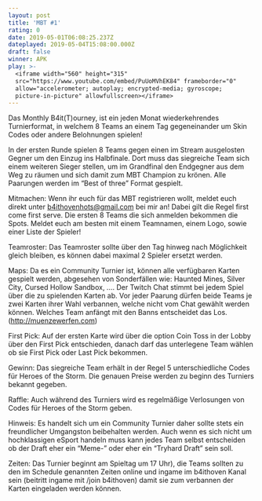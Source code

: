 ```yaml
---
layout: post
title: 'MBT #1'
rating: 0
date: 2019-05-01T06:08:25.237Z
dateplayed: 2019-05-04T15:08:00.000Z
draft: false
winner: APK
play: >-
  <iframe width="560" height="315"
  src="https://www.youtube.com/embed/PuUoMVhEK84" frameborder="0"
  allow="accelerometer; autoplay; encrypted-media; gyroscope;
  picture-in-picture" allowfullscreen></iframe>
---
```

Das Monthly B4it(T)ourney, ist ein jeden Monat wiederkehrendes Turnierformat, in welchem 8 Teams an einem Tag gegeneinander um Skin Codes oder andere Belohnungen  spielen! 



In der ersten Runde spielen 8 Teams gegen einen im Stream ausgelosten Gegner  um den Einzug ins Halbfinale. Dort muss das siegreiche Team sich einem weiteren Sieger stellen, um im Grandfinal den Endgegner aus dem Weg zu räumen und sich damit zum MBT Champion zu krönen. Alle Paarungen werden im “Best of three” Format gespielt.



Mitmachen: Wenn ihr euch für das MBT registrieren wollt, meldet euch direkt unter b4ithovenhots@gmail.com bei mir an! Dabei gilt die Regel first come first serve. Die ersten 8 Teams die sich anmelden bekommen die Spots. Meldet euch am besten mit einem Teamnamen, einem Logo, sowie einer Liste der Spieler!



Teamroster: Das Teamroster sollte über den Tag hinweg nach Möglichkeit gleich bleiben, es können dabei maximal 2 Spieler ersetzt werden.



Maps: Da es ein Community Turnier ist, können alle verfügbaren Karten gespielt werden, abgesehen von Sonderfällen wie: Haunted Mines, Silver City, Cursed Hollow Sandbox, .... Der Twitch Chat stimmt bei jedem Spiel über die zu spielenden Karten ab. Vor jeder Paarung dürfen beide Teams je zwei Karten ihrer Wahl verbannen, welche nicht vom Chat gewählt werden können. Welches Team anfängt mit den Banns entscheidet das Los. (http://muenzewerfen.com)



First Pick: Auf der ersten Karte wird über die option Coin Toss in der Lobby über den First Pick entschieden, danach darf das unterlegene Team wählen ob sie First Pick oder Last Pick bekommen.



Gewinn: Das siegreiche Team erhält in der Regel 5 unterschiedliche Codes für Heroes of the Storm. Die genauen Preise werden zu beginn des Turniers bekannt gegeben.



Raffle: Auch während des Turniers wird es regelmäßige Verlosungen von Codes für Heroes of the Storm geben.



Hinweis: Es handelt sich um ein Community Turnier daher sollte stets ein freundlicher Umgangston beibehalten werden. Auch wenn es sich nicht um hochklassigen eSport handeln muss kann jedes Team selbst entscheiden ob der Draft eher ein “Meme-” oder eher ein “Tryhard Draft” sein soll.



Zeiten: Das Turnier beginnt am Spieltag um 17 Uhr), die Teams sollten zu den im Schedule genannten Zeiten online und ingame im b4ithoven Kanal sein (beitritt ingame mit /join b4ithoven) damit sie zum verbannen der Karten eingeladen werden können.
